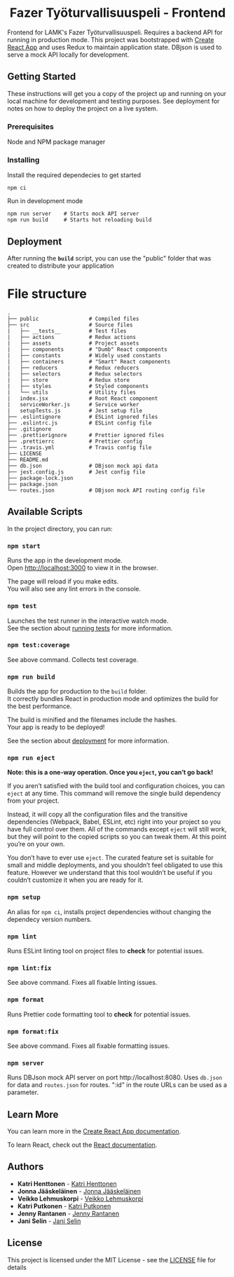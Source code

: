 <h1 align="center">Fazer Työturvallisuuspeli - Frontend</h1>

Frontend for LAMK's Fazer Työturvallisuuspeli. Requires a backend API for running in production mode. This project was bootstrapped with [Create React App](https://github.com/facebook/create-react-app) and uses Redux to maintain application state. DBjson is used to serve a mock API locally for development.

## Getting Started

These instructions will get you a copy of the project up and running on your local machine for development and testing purposes. See deployment for notes on how to deploy the project on a live system.

### Prerequisites

Node and NPM package manager

### Installing

Install the required dependecies to get started

```
npm ci
```

Run in development mode

```
npm run server    # Starts mock API server
npm run build     # Starts hot reloading build
```

## Deployment

After running the **`build`** script, you can use the "public" folder that was created to distribute your application

# File structure

```
.
├── public                # Compiled files
├── src                   # Source files
|   ├── __tests__         # Test files
|   ├── actions           # Redux actions
|   ├── assets            # Project assets
|   ├── components        # "Dumb" React components
|   ├── constants         # Widely used constants
|   ├── containers        # "Smart" React components
|   ├── reducers          # Redux reducers
|   ├── selectors         # Redux selectors
|   ├── store             # Redux store
|   ├── styles            # Styled components
|   └── utils             # Utility files
|   index.jsx             # Root React component
|   serviceWorker.js      # Service worker
|   setupTests.js         # Jest setup file
├── .eslintignore         # ESLint ignored files
├── .eslintrc.js          # ESLint config file
├── .gitignore
├── .prettierignore       # Prettier ignored files
├── .prettierrc           # Prettier config
├── .travis.yml           # Travis config file
├── LICENSE
├── README.md
├── db.json               # DBjson mock api data
├── jest.config.js        # Jest config file
├── package-lock.json
├── package.json
└── routes.json           # DBjson mock API routing config file
```

## Available Scripts

In the project directory, you can run:

### `npm start`

Runs the app in the development mode.<br>
Open [http://localhost:3000](http://localhost:3000) to view it in the browser.

The page will reload if you make edits.<br>
You will also see any lint errors in the console.

### `npm test`

Launches the test runner in the interactive watch mode.<br>
See the section about [running tests](https://facebook.github.io/create-react-app/docs/running-tests) for more information.

### `npm test:coverage`

See above command. Collects test coverage.

### `npm run build`

Builds the app for production to the `build` folder.<br>
It correctly bundles React in production mode and optimizes the build for the best performance.

The build is minified and the filenames include the hashes.<br>
Your app is ready to be deployed!

See the section about [deployment](https://facebook.github.io/create-react-app/docs/deployment) for more information.

### `npm run eject`

**Note: this is a one-way operation. Once you `eject`, you can’t go back!**

If you aren’t satisfied with the build tool and configuration choices, you can `eject` at any time. This command will remove the single build dependency from your project.

Instead, it will copy all the configuration files and the transitive dependencies (Webpack, Babel, ESLint, etc) right into your project so you have full control over them. All of the commands except `eject` will still work, but they will point to the copied scripts so you can tweak them. At this point you’re on your own.

You don’t have to ever use `eject`. The curated feature set is suitable for small and middle deployments, and you shouldn’t feel obligated to use this feature. However we understand that this tool wouldn’t be useful if you couldn’t customize it when you are ready for it.

### `npm setup`

An alias for `npm ci`, installs project dependencies without changing the dependecy version numbers.

### `npm lint`

Runs ESLint linting tool on project files to **check** for potential issues.

### `npm lint:fix`

See above command. Fixes all fixable linting issues.

### `npm format`

Runs Prettier code formatting tool to **check** for potential issues.

### `npm format:fix`

See above command. Fixes all fixable formatting issues.

### `npm server`

Runs DBJson mock API server on port http://localhost:8080. Uses `db.json` for data and `routes.json` for routes. ":id" in the route URLs can be used as a parameter.

## Learn More

You can learn more in the [Create React App documentation](https://facebook.github.io/create-react-app/docs/getting-started).

To learn React, check out the [React documentation](https://reactjs.org/).

## Authors

- **Katri Henttonen** - [Katri Henttonen](https://github.com/KatriH)
- **Jonna Jääskeläinen** - [Jonna Jääskeläinen](https://github.com/JonnaJonna)
- **Veikko Lehmuskorpi** - [Veikko Lehmuskorpi](https://github.com/VeikkoLehmuskorpi)
- **Katri Putkonen** - [Katri Putkonen](https://github.com/Katorip)
- **Jenny Rantanen** - [Jenny Rantanen](https://github.com/jennyran)
- **Jani Selin** - [Jani Selin](https://github.com/selinjani)

## License

This project is licensed under the MIT License - see the [LICENSE](LICENSE) file for details
